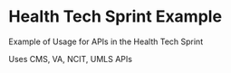 # Health Tech Sprint Example
Example of Usage for APIs in the Health Tech Sprint

Uses CMS, VA, NCIT, UMLS APIs
